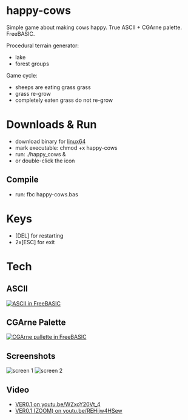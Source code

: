 # happy-cows
Simple game about making cows happy. True ASCII + CGArne palette. FreeBASIC.

Procedural terrain generator:

- lake
- forest groups

Game cycle:

- sheeps are eating grass grass
- grass re-grow
- completely eaten grass do not re-grow


# Downloads & Run

- download binary for [linux64](https://github.com/w84death/happy-cows/raw/master/happy-cows)
- mark executable: chmod +x happy-cows
- run: ./happy_cows &
- or double-click the icon

## Compile

- run: fbc happy-cows.bas


# Keys

- [DEL] for restarting
- 2x[ESC] for exit

# Tech 

## ASCII


[![ASCII in FreeBASIC](https://i.imgur.com/KzaVfkB.png)](http://lampiweb.com/help/freebasic/CptAscii.html)

## CGArne Palette


[![CGArne pallette in FreeBASIC](https://i.imgur.com/cDWLfxO.png)](http://androidarts.com/palette/16pal.htm)


## Screenshots

![screen 1](https://i.imgur.com/BF9w8hC.png)
![screen 2](https://i.imgur.com/LnS3qGW.png)

## Video

- [VER0.1 on youtu.be/WZxoY20Vt_4](https://youtu.be/WZxoY20Vt_4)
- [VER0.1 (ZOOM) on youtu.be/REHijw4HSew](https://youtu.be/REHijw4HSew)
